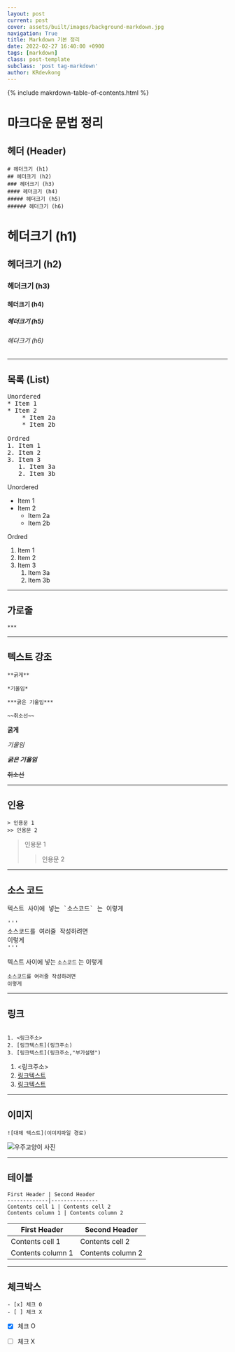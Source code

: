 ```yaml
---
layout: post
current: post
cover: assets/built/images/background-markdown.jpg
navigation: True
title: Markdown 기본 정리
date: 2022-02-27 16:40:00 +0900
tags: [markdown]
class: post-template
subclass: 'post tag-markdown'
author: KRdevkong
---
```


{% include makrdown-table-of-contents.html %}

# 마크다운 문법 정리  


## 헤더 (Header)



```
# 헤더크기 (h1)
## 헤더크기 (h2)
### 헤더크기 (h3)
#### 헤더크기 (h4)
##### 헤더크기 (h5)
###### 헤더크기 (h6)
```

# 헤더크기 (h1)
## 헤더크기 (h2)
### 헤더크기 (h3)
#### 헤더크기 (h4)
##### 헤더크기 (h5)
###### 헤더크기 (h6)



***


## 목록 (List)



<pre>
Unordered
* Item 1
* Item 2
    * Item 2a
    * Item 2b

Ordred
1. Item 1
2. Item 2
3. Item 3
   1. Item 3a
   2. Item 3b
</pre>    
Unordered
* Item 1
* Item 2
    * Item 2a
    * Item 2b

Ordred
1. Item 1
2. Item 2
3. Item 3
   1. Item 3a
   2. Item 3b



***

## 가로줄



```
***
```



***



## 텍스트 강조



```
**굵게**

*기울임*

***굵은 기울임***

~~취소선~~
```



**굵게**

*기울임*

***굵은 기울임***

~~취소선~~



***


## 인용



```
> 인용문 1
>> 인용문 2
```



> 인용문 1
>> 인용문 2



***



## 소스 코드



<pre>
텍스트 사이에 넣는 `소스코드` 는 이렇게

'''
소스코드를 여러줄 작성하려면
이렇게
'''
</pre>
텍스트 사이에 넣는 `소스코드` 는 이렇게
```
소스코드를 여러줄 작성하려면
이렇게
```



***



## 링크



```

1. <링크주소>
2. [링크텍스트](링크주소)
3. [링크텍스트](링크주소,"부가설명")
```
1. <링크주소>
2. [링크텍스트](링크주소)
3. [링크텍스트](링크주소,"부가설명")



***



## 이미지



```
![대체 텍스트](이미지파일 경로)
```
![우주고양이 사진](https://encrypted-tbn0.gstatic.com/images?q=tbn:ANd9GcQnxjL_J7KhNPla6YCFGyISn5Qbbug7nTFhUA&usqp=CAU)


***



## 테이블



```
First Header | Second Header
-------------|---------------
Contents cell 1 | Contents cell 2
Contents column 1 | Contents column 2
```
First Header | Second Header
-------------|---------------
Contents cell 1 | Contents cell 2
Contents column 1 | Contents column 2



***



## 체크박스



```
- [x] 체크 O
- [ ] 체크 X
```
- [x] 체크 O
- [ ] 체크 X



